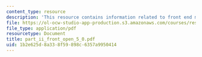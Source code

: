 ```yaml
---
content_type: resource
description: 'This resource contains information related to front end matter. '
file: https://ol-ocw-studio-app-production.s3.amazonaws.com/courses/res-6-004-principles-of-computer-system-design-an-introduction-spring-2009/1b2e625d8a338f59898c6357a9950414_part_ii_front_open_5_0.pdf
file_type: application/pdf
resourcetype: Document
title: part_ii_front_open_5_0.pdf
uid: 1b2e625d-8a33-8f59-898c-6357a9950414
---
```


